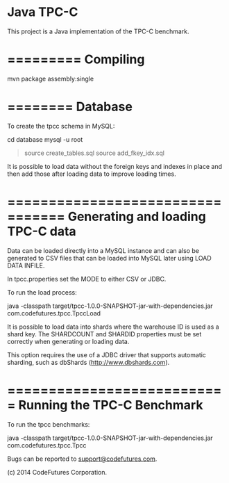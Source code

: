 Java TPC-C
==========

This project is a Java implementation of the TPC-C benchmark.

=========
Compiling
=========

mvn package assembly:single

========
Database
========

To create the tpcc schema in MySQL:

cd database
mysql -u root
> source create_tables.sql
> source add_fkey_idx.sql

It is possible to load data without the foreign keys and indexes in place and then add those
after loading data to improve loading times.

=================================
Generating and loading TPC-C data
=================================

Data can be loaded directly into a MySQL instance and can also be generated to CSV files that
can be loaded into MySQL later using LOAD DATA INFILE.

In tpcc.properties set the MODE to either CSV or JDBC.

To run the load process:

java -classpath target/tpcc-1.0.0-SNAPSHOT-jar-with-dependencies.jar com.codefutures.tpcc.TpccLoad

It is possible to load data into shards where the warehouse ID is used as a shard key. The
SHARDCOUNT and SHARDID properties must be set correctly when generating or loading data.

This option requires the use of a JDBC driver that supports automatic sharding, such as
dbShards (http://www.dbshards.com).

===========================
Running the TPC-C Benchmark
===========================

To run the tpcc benchmarks:

java -classpath target/tpcc-1.0.0-SNAPSHOT-jar-with-dependencies.jar com.codefutures.tpcc.Tpcc

Bugs can be reported to support@codefutures.com.

(c) 2014 CodeFutures Corporation.
